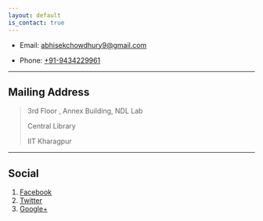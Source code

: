 ```yaml
---
layout: default
is_contact: true
---
```


* Email: [abhisekchowdhury9@gmail.com](mailto:abhisekchowdhury9@gmail.com)

* Phone: [+91-9434229961](tel:+91-9046109298)

---

## Mailing Address

> 3rd Floor , Annex Building, NDL Lab
>
> Central Library
>
> IIT Kharagpur

---

## Social

1. [Facebook](#)
2. [Twitter](#)
3. [Google+](#)
